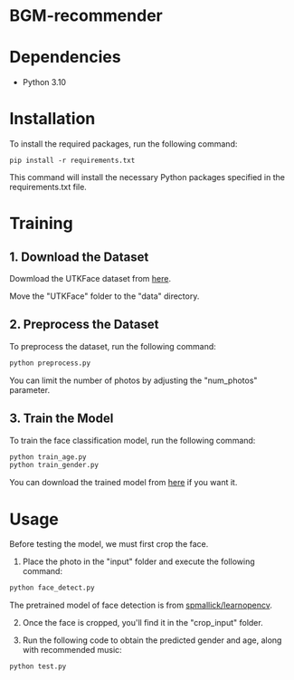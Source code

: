 # BGM-recommender
# Dependencies
* Python 3.10

# Installation
To install the required packages, run the following command:
```pip
pip install -r requirements.txt
```
This command will install the necessary Python packages specified in the requirements.txt file.

# Training
## 1. Download the Dataset
Dowmload the UTKFace dataset from [here](https://www.kaggle.com/datasets/jangedoo/utkface-new).

Move the "UTKFace" folder to the "data" directory.

## 2. Preprocess the Dataset
To preprocess the dataset, run the following command:
```python
python preprocess.py
```
You can limit the number of photos by adjusting the "num_photos" parameter.

## 3. Train the Model
To train the face classification model, run the following command:
```python
python train_age.py
python train_gender.py
```
You can download the trained model from [here](https://drive.google.com/drive/folders/146qbJXDoewV6p73qA4vFUPLgEmL7svVi?usp=drive_link) if you want it.

# Usage
Before testing the model, we must first crop the face.

1. Place the photo in the "input" folder and execute the following command:
```python
python face_detect.py
```
The pretrained model of face detection is from [spmallick/learnopencv](https://github.com/spmallick/learnopencv/tree/master/AgeGender).

2. Once the face is cropped, you'll find it in the "crop_input" folder.

3. Run the following code to obtain the predicted gender and age, along with recommended music:
```python
python test.py
```


